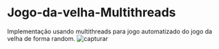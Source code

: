 # Jogo-da-velha-Multithreads
Implementação usando multithreads para jogo automatizado do jogo da velha de forma random. 
![capturar](https://user-images.githubusercontent.com/14100568/46318763-f7128400-c5ad-11e8-9f07-53ab01b4fbc5.JPG)

